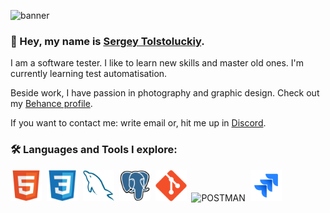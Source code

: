 ![banner](https://user-images.githubusercontent.com/118686861/209920619-90a985c4-f7b5-435b-8d7b-fa53246aaa42.jpg)

### 👋 Hey, my name is <a href="https://tolstoluckiy.github.io/personal-site/">Sergey Tolstoluckiy</a>.
I am a software tester. I like to learn new skills and master old ones. I'm currently learning test automatisation.

Beside work, I have passion in photography and graphic design. Check out my <a href="https://www.behance.net/tolstoluckiy">Behance profile</a>.

If you want to contact me: write email or, hit me up in <a href="https://discordapp.com/users/SolidSerega#3705">Discord</a>.

### :hammer_and_wrench: Languages and Tools I explore:
<div>
  <img src="https://github.com/devicons/devicon/blob/master/icons/html5/html5-original.svg" title="HTML" alt="HTML" width="50" height="50"/>&nbsp;
  <img src="https://github.com/devicons/devicon/blob/master/icons/css3/css3-original.svg" title="CSS" alt="CSS" width="50" height="50"/>&nbsp;
  <img src="https://github.com/devicons/devicon/blob/master/icons/mysql/mysql-original.svg" title="MySQL" alt="MySQL" width="50" height="50"/>&nbsp;
  <img src="https://github.com/devicons/devicon/blob/master/icons/postgresql/postgresql-original.svg" title="PostgreSQL" alt="PostgreSQL" width="50" height="50"/>&nbsp;
  <img src="https://github.com/devicons/devicon/blob/master/icons/git/git-original.svg" title="GIT" alt="GIT" width="50" height="50"/>&nbsp;
  <img src="https://user-images.githubusercontent.com/89486551/143319803-99550e9f-bdde-4354-b38a-a3aa8ffc9a77.png" title="POSTMAN" alt="POSTMAN" width="50" height="50"/>&nbsp;
  <img src="https://github.com/devicons/devicon/blob/master/icons/jira/jira-original.svg" title="Jira" alt="Jira" width="50" height="50"/>&nbsp;
</div>
